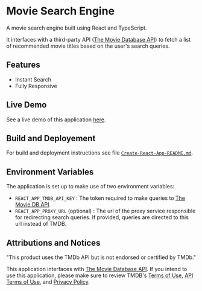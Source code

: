 # Movie Search Engine

A movie search engine built using React and TypeScript.

It interfaces with a third-party API ([The Movie Database API](https://www.themoviedb.org/)) to fetch a list of recommended movie titles based on the user's search queries.

## Features

- Instant Search
- Fully Responsive

## Live Demo

See a live demo of this application [here](https://tmdb-movie-search-engine.netlify.app/).

## Build and Deployement

For build and deployment instructions see file [`Create-React-App-README.md`](./Create-React-App-README.md).

## Environment Variables

The application is set up to make use of two environment variables:

- `REACT_APP_TMDB_API_KEY` : The token required to make queries to [The Movie DB API](https://www.themoviedb.org/).
- `REACT_APP_PROXY_URL` (optional) : The url of the proxy service responsible for redirecting search queries. If provided, queries are directed to this url instead of TMDB.

## Attributions and Notices

"This product uses the TMDb API but is not endorsed or certified by TMDb."

This application interfaces with [The Movie Database API](https://www.themoviedb.org/). If you intend to use this application, please make sure to review TMDB's [Terms of Use](https://www.themoviedb.org/terms-of-use), [API Terms of Use](https://www.themoviedb.org/documentation/api/terms-of-use), and [Privacy Policy](https://www.themoviedb.org/privacy-policy).
